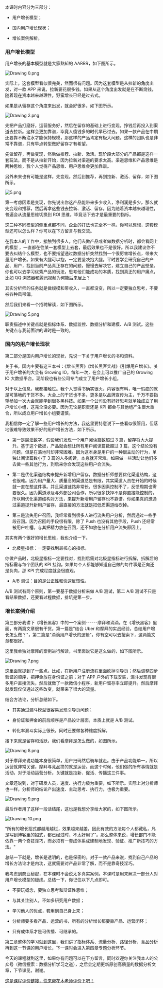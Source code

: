 本课时内容分为三部分：

* 用户增长模型；

* 国内用户增长现状；

* 增长案例解析。

### 用户增长模型

用户增长的基本模型就是大家熟知的 AARRR，如下图所示。

<Image alt="Drawing 0.png" src="https://s0.lgstatic.com/i/image/M00/35/79/CgqCHl8VYGmAOnOmAACJe6ePE2E020.png"/>

实际上，这套模型看似很完美，然而很有问题。因为这套模型是从拉新的角度出发，对一款 APP 来说，拉新要花很多钱。如果从这个角度出发就是在不断烧钱，随着现在资本越来越理性，野蛮增长已经是过去式。

如果是从留存这个角度来出发，就会好很多，如下图所示。

<Image alt="Drawing 2.png" src="https://s0.lgstatic.com/i/image/M00/35/6E/Ciqc1F8VYH2ALH0bAAA3IXl2UyA621.png"/>

先把产品打磨好，运营服务好，然后在留存的基础上进行变现，挣钱后再投入到渠道去拉新。这样会更加靠谱，毕竟人傻钱多的时代早已过去。如果一款产品在中期还要靠不断注水才能保持规模，那这样的产品肯定有极大问题，这样的团队也是非常不靠谱，只有早点转型做好留存才有希望。

先做留存，再做变现，然后做推荐、拉新、激活。现阶段大部分的产品都是这样一套玩法，而不是从拉新开始，因为拉新对渠道的要求太高。渠道思维和产品思维是两种思维，我个人觉得产品思维、用户思维会更加靠谱。

另外未来也有可能是这样，先变现，然后到推荐，再到拉新、激活、留存，如下图所示。

<Image alt="5.png" src="https://s0.lgstatic.com/i/image/M00/35/75/Ciqc1F8VZ8-AGDfKAAA34Hu7cwU401.png"/>

第一考虑因素是变现，你先说出你这产品能带来多少收入，净利润是多少。那么就先变现和推荐，然后再拿这些钱去拉新、激活、留存。因为随着资本越来越理性，普遍会从流量思维切换到 ROI 思维，毕竟活下去才是最重要的指标。

这三种不同模型的侧重点都不同，企业的打法也完全不一样。你可以想想，这套模型还可以怎么样？你可以在下方留言与我交流。

在我本人的工作中，接触到很多人，他们去做产品或者做数据分析时，都会看网上的模型 ，一直都在往某一套模型上去套，最后效果也不是很好。所以我建议你不要去纠结什么模型，也不要指望通过数据分析突然找到一个很厉害增长点，带来大量用户增长。如果有大腿可以抱，一定要坚决抱大腿。平时要学会研究自己的产品、用户，找到当前产品真正存在的问题，慢慢去解决它，建立自己的产品壁垒。你也可以去学习优秀产品的玩法，思考他们能成功的本质，找到真正的用户痛点，比如 QQ 浏览器和腾讯视频为何能后来居上？

其实分析师的任务就是做规模和带收入，一直都没变，所以一定要独立思考，不要被各种风带偏。

然后我们来看一个招聘解读，如下图所示。

<Image alt="Drawing 5.png" src="https://s0.lgstatic.com/i/image/M00/35/6E/Ciqc1F8VYMCAR2-cAALRwB9eQOE539.png"/>

职责描述中关键点就是指标体系、数据监控、数据分析和建模、A/B 测试。这些关键点与我前面讲的课时是一致的。

### 国内的用户增长现状

第二部分是国内用户增长的现状，先说一下关于用户增长的书和资料。

关于书，国内主要有这三本书：《增长黑客》《增长黑客实战》《引爆用户增长》。关于用户增长的大会有 Growing IO，每年一次，在会上可以推广自己的 Growing IO 大数据平台。现阶段也有些公司专门成立了用户增长小组。

对于以上信息，我都接触过。我个人觉得书确实很火，内容很有料，唯一瑕疵的就是可落地的干货不多。大会上的干货也不多，更多是以品牌宣传为主，千万不要指望参加一次大会就能学到很多黑科技。如果一个公司没有好好思考就单独成立了用户增长小组，这完全没必要。因为无论是职责还是 KPI 都会与其他组产生很大重合，所以成立用户增长小组要谨慎。

我相信你一定了解一些用户增长的方法，我这里要特意说下一些看似很管用，但落地很难导致效果不好的用户增长方法，如下所示。

* 第一是魔法数字，假设我们发现一个用户阅读篇数超过 3 篇，留存将大大提升。基于这个数据，产品就会想让所有用户阅读篇数超过 3 篇，这个结论没有问题，但是在落地时却非常困难。因为这本身是用户的一种很主动的行为，单独让阅读篇数小于 3 篇的人多阅读，本身就非常难。如果做一些活动让他们多去做一些其他行为，到后来你会发现这些用户会流失。

* 第二是优化渠道结构来提升新增用户留存，数据分析师想要优化渠道结构，这也很难。因为用户量大、质量高的渠道总是有限，其实渠道人员在开始的时候就一直在想这件事。并且渠道链路非常长，很多因素控制不了，反馈周期也需要很久。因为渠道涉及与外部公司合作，所以很多抉择不是你直接能控制的，所以用优化渠道结构对方法，来提升新增用户留存也不靠谱。你如果真的想通过渠道提升新用户留存，最直接的方法就是把低质渠道给砍掉。

* 第三是流失用户召回，我经常看到很多人进行流失用户分析，然后通过一些手段召回。因为召回的手段很有限，除了 Push 也没有其他手段，Push 还经常被用户吐槽。与其把精力放在召回，还不如放在分析用户流失原因上。

其实有两个很好的增长思维，我也介绍一下。

* 北极星指标：一定要找到最核心的指标。

你做产品时，北极星指标一定要找对，找到后需对北极星指标进行拆解，拆解后的指标需与每个团队的 KPI 挂钩。如果每个人都能够知道自己做的每件事是正向还是负向，那 KPI 完成程度就会很直观。

* A/B 测试：目的是公正性和快速反馈性。

A/B 测试有两个原则，第一要基于数据分析来做 A/B 测试，第二 A/B 测试不只是看结果数据，还要看过程数据，排坑是第一步。

### 增长案例介绍

第三部分我讲下《增长黑客》中的一个案例------摩拜和滴滴。在《增长黑客》里面，有两篇文章很有干货，第一篇是"结合 Uber 和摩拜的实战经验，总结用户增长怎么做？"，第二篇是"滴滴用户增长的逻辑"。你有空可以去搜索下，这两篇文章都很好。

这里我单独对摩拜的案例进行解读，书里面说它是这么做的，如下图所示。

<Image alt="Drawing 7.png" src="https://s0.lgstatic.com/i/image/M00/35/7A/CgqCHl8VYM-AWv4lAAQLVLwpBuQ075.png"/>

这里面就提到了一些点。比如，在新用户注册流程里面砍掉引导页；然后调整四步验证的顺序，把押金放在身份证之前；对于 APP 户外的下载安装，漏斗发现有很多用户直接流失，然后就做了一款微信小程序，新用户留存率立即提升。然后摩拜就发现仅仅通过这些改变，就带来了很大的流量。

结合方法论，分析总结如下。

* 其实通过漏斗模型很容易发现引导页问题；

* 身份证和押金的前后顺序是产品设计层面，本质上就是 A/B 测试。

* 转化率漏斗实际上很长，同时还要做各种维度拆解。

接下来就是留存和活跃，我们看摩拜是怎么做的，如图所示。

<Image alt="Drawing 8.png" src="https://s0.lgstatic.com/i/image/M00/35/6F/Ciqc1F8VYNyAYoxzAAXU_trXx7M100.png"/>

对于摩拜来说功能本身很简单，用户扫码然后骑车就走。由于产品功能单一，所以运营就非常关键，摩拜与竞品拼的就是运营。而这个时候，他们做的所有事情就是活动，对于活动运营分析，关键就是拉新、促活、传播这三件事。

文章还说到，对于研发人员，速度、执行力极为重要，如下所示。实际上对分析师也一样，分析师的结论产出速度、主动思考、执行力，也极为重要。

<Image alt="Drawing 9.png" src="https://s0.lgstatic.com/i/image/M00/35/6F/Ciqc1F8VYQyAC8OJAAW-B3SEHdA101.png"/>

最后作者用了这样一段话结尾，这也是我想分享给大家的，如下图所示。

<Image alt="Drawing 10.png" src="https://s0.lgstatic.com/i/image/M00/35/6F/Ciqc1F8VYQaABDx-AAQ_thyHdHo109.png"/>

"所有的增长招式都越用越烂，效果越来越差，因此有效的方法每个人都藏私，凡是写到博客里的招式，都已经过时、不太好用了"。那么整体来说，增长部门不能依靠一两个奇技淫巧，而必须有一套成体系成建制地发现、验证、推广新技巧的方法。"

总结一下就是，增长是透明的，也是保密的。对于一款产品来说，找到自己产品的增长方法论才是内功，这就需要对产品非常了解，而不是靠奇技淫巧。

我考虑到商业秘密，在本课时不会说太多真实案例。本课时是用来解决一部分人对用户增长模型的疑虑。总结一下，你记住以下几点即可。

* 不要玩概念，要独立思考和辩证性思维；

* 与其关注别人，不如多研究用户数据；

* 学习他人的优点，套用到自己身上来；

* 分析师要多看产品、运营的书，所有的分析增长都要靠产品、运营闭环；

* 只有成体系才是可传播、可继承的。

第三章整体的学习就到这里，我们讲了指标体系、流量分析、路径分析、竞品分析再到这一节课的用户增长，下一课时会进入第四章专题分析环节。

今天的课程就到这里，如果你有问题可以在下方留言，同时欢迎你关注我本人的公众号（微信搜索：数据分析学习之道），之后会定期更新原创高质量的数据分析文章，下节课见，谢谢。

[这是课程评价链接，快来帮花木老师评价下吧！](https://wj.qq.com/s2/6894820/1708/)
